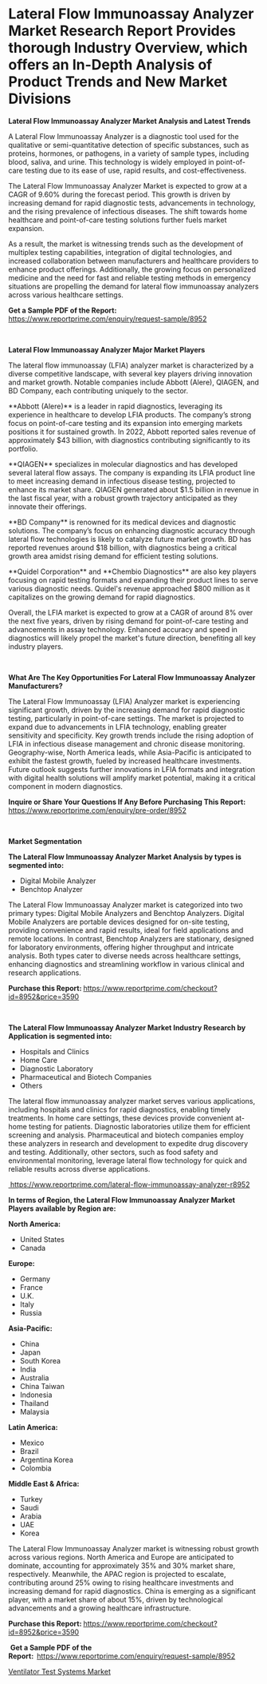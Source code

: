 <p><h1>Lateral Flow Immunoassay Analyzer Market Research Report Provides thorough Industry Overview, which offers an In-Depth Analysis of Product Trends and New Market Divisions</h1></p><p><strong>Lateral Flow Immunoassay Analyzer Market Analysis and Latest Trends</strong></p>
<p><p>A Lateral Flow Immunoassay Analyzer is a diagnostic tool used for the qualitative or semi-quantitative detection of specific substances, such as proteins, hormones, or pathogens, in a variety of sample types, including blood, saliva, and urine. This technology is widely employed in point-of-care testing due to its ease of use, rapid results, and cost-effectiveness. </p><p>The Lateral Flow Immunoassay Analyzer Market is expected to grow at a CAGR of 9.60% during the forecast period. This growth is driven by increasing demand for rapid diagnostic tests, advancements in technology, and the rising prevalence of infectious diseases. The shift towards home healthcare and point-of-care testing solutions further fuels market expansion. </p><p>As a result, the market is witnessing trends such as the development of multiplex testing capabilities, integration of digital technologies, and increased collaboration between manufacturers and healthcare providers to enhance product offerings. Additionally, the growing focus on personalized medicine and the need for fast and reliable testing methods in emergency situations are propelling the demand for lateral flow immunoassay analyzers across various healthcare settings.</p></p>
<p><strong>Get a Sample PDF of the Report:&nbsp;</strong> <a href="https://www.reportprime.com/enquiry/request-sample/8952?utm_campaign=3268&utm_medium=2&utm_source=Github&utm_content=ia&utm_term=20032025&utm_id=lateral-flow-immunoassay-analyzer">https://www.reportprime.com/enquiry/request-sample/8952</a></p>
<p>&nbsp;</p>
<p><strong>Lateral Flow Immunoassay Analyzer Major Market Players</strong></p>
<p><p>The lateral flow immunoassay (LFIA) analyzer market is characterized by a diverse competitive landscape, with several key players driving innovation and market growth. Notable companies include Abbott (Alere), QIAGEN, and BD Company, each contributing uniquely to the sector.</p><p>**Abbott (Alere)** is a leader in rapid diagnostics, leveraging its experience in healthcare to develop LFIA products. The company’s strong focus on point-of-care testing and its expansion into emerging markets positions it for sustained growth. In 2022, Abbott reported sales revenue of approximately $43 billion, with diagnostics contributing significantly to its portfolio.</p><p>**QIAGEN** specializes in molecular diagnostics and has developed several lateral flow assays. The company is expanding its LFIA product line to meet increasing demand in infectious disease testing, projected to enhance its market share. QIAGEN generated about $1.5 billion in revenue in the last fiscal year, with a robust growth trajectory anticipated as they innovate their offerings.</p><p>**BD Company** is renowned for its medical devices and diagnostic solutions. The company’s focus on enhancing diagnostic accuracy through lateral flow technologies is likely to catalyze future market growth. BD has reported revenues around $18 billion, with diagnostics being a critical growth area amidst rising demand for efficient testing solutions.</p><p>**Quidel Corporation** and **Chembio Diagnostics** are also key players focusing on rapid testing formats and expanding their product lines to serve various diagnostic needs. Quidel's revenue approached $800 million as it capitalizes on the growing demand for rapid diagnostics. </p><p>Overall, the LFIA market is expected to grow at a CAGR of around 8% over the next five years, driven by rising demand for point-of-care testing and advancements in assay technology. Enhanced accuracy and speed in diagnostics will likely propel the market's future direction, benefiting all key industry players.</p></p>
<p>&nbsp;</p>
<p><strong>What Are The Key Opportunities For Lateral Flow Immunoassay Analyzer Manufacturers?</strong></p>
<p><p>The Lateral Flow Immunoassay (LFIA) Analyzer market is experiencing significant growth, driven by the increasing demand for rapid diagnostic testing, particularly in point-of-care settings. The market is projected to expand due to advancements in LFIA technology, enabling greater sensitivity and specificity. Key growth trends include the rising adoption of LFIA in infectious disease management and chronic disease monitoring. Geography-wise, North America leads, while Asia-Pacific is anticipated to exhibit the fastest growth, fueled by increased healthcare investments. Future outlook suggests further innovations in LFIA formats and integration with digital health solutions will amplify market potential, making it a critical component in modern diagnostics.</p></p>
<p><strong>Inquire or Share Your Questions If Any Before Purchasing This Report:</strong> <a href="https://www.reportprime.com/enquiry/pre-order/8952?utm_campaign=3268&utm_medium=2&utm_source=Github&utm_content=ia&utm_term=20032025&utm_id=lateral-flow-immunoassay-analyzer">https://www.reportprime.com/enquiry/pre-order/8952</a></p>
<p>&nbsp;</p>
<p><strong>Market Segmentation</strong></p>
<p><strong>The Lateral Flow Immunoassay Analyzer Market Analysis by types is segmented into:</strong></p>
<p><ul><li>Digital Mobile Analyzer</li><li>Benchtop Analyzer</li></ul></p>
<p><p>The Lateral Flow Immunoassay Analyzer market is categorized into two primary types: Digital Mobile Analyzers and Benchtop Analyzers. Digital Mobile Analyzers are portable devices designed for on-site testing, providing convenience and rapid results, ideal for field applications and remote locations. In contrast, Benchtop Analyzers are stationary, designed for laboratory environments, offering higher throughput and intricate analysis. Both types cater to diverse needs across healthcare settings, enhancing diagnostics and streamlining workflow in various clinical and research applications.</p></p>
<p><strong>Purchase this Report:&nbsp;</strong><a href="https://www.reportprime.com/checkout?id=8952&price=3590&utm_campaign=3268&utm_medium=2&utm_source=Github&utm_content=ia&utm_term=20032025&utm_id=lateral-flow-immunoassay-analyzer">https://www.reportprime.com/checkout?id=8952&price=3590</a></p>
<p>&nbsp;</p>
<p><strong>The Lateral Flow Immunoassay Analyzer Market Industry Research by Application is segmented into:</strong></p>
<p><ul><li>Hospitals and Clinics</li><li>Home Care</li><li>Diagnostic Laboratory</li><li>Pharmaceutical and Biotech Companies</li><li>Others</li></ul></p>
<p><p>The lateral flow immunoassay analyzer market serves various applications, including hospitals and clinics for rapid diagnostics, enabling timely treatments. In home care settings, these devices provide convenient at-home testing for patients. Diagnostic laboratories utilize them for efficient screening and analysis. Pharmaceutical and biotech companies employ these analyzers in research and development to expedite drug discovery and testing. Additionally, other sectors, such as food safety and environmental monitoring, leverage lateral flow technology for quick and reliable results across diverse applications.</p></p>
<p><a href="https://www.reportprime.com/lateral-flow-immunoassay-analyzer-r8952?utm_campaign=3268&utm_medium=2&utm_source=Github&utm_content=ia&utm_term=20032025&utm_id=lateral-flow-immunoassay-analyzer">&nbsp;https://www.reportprime.com/lateral-flow-immunoassay-analyzer-r8952</a></p>
<p><strong>In terms of Region, the Lateral Flow Immunoassay Analyzer Market Players available by Region are:</strong></p>
<p>
    <p> <strong> North America: </strong>
        <ul>
            <li>United States</li>
            <li>Canada</li>
        </ul>
        </p> 
    <p> <strong> Europe: </strong>
        <ul>
            <li>Germany</li>
            <li>France</li>
            <li>U.K.</li>
            <li>Italy</li>
            <li>Russia</li>
        </ul>
        </p> 
    <p> <strong> Asia-Pacific: </strong>
        <ul>
            <li>China</li>
            <li>Japan</li>
            <li>South Korea</li>
            <li>India</li>
            <li>Australia</li>
            <li>China Taiwan</li>
            <li>Indonesia</li>
            <li>Thailand</li>
            <li>Malaysia</li>
        </ul>
        </p> 
    <p> <strong> Latin America: </strong>
        <ul>
            <li>Mexico</li>
            <li>Brazil</li>
            <li>Argentina Korea</li>
            <li>Colombia</li>
        </ul>
        </p> 
    <p> <strong> Middle East & Africa: </strong>
        <ul>
            <li>Turkey</li>
            <li>Saudi</li>
            <li>Arabia</li>
            <li>UAE</li>
            <li>Korea</li>
        </ul>
    </p>
    </p>
<p><p>The Lateral Flow Immunoassay Analyzer market is witnessing robust growth across various regions. North America and Europe are anticipated to dominate, accounting for approximately 35% and 30% market share, respectively. Meanwhile, the APAC region is projected to escalate, contributing around 25% owing to rising healthcare investments and increasing demand for rapid diagnostics. China is emerging as a significant player, with a market share of about 15%, driven by technological advancements and a growing healthcare infrastructure.</p></p>
<p><strong>Purchase this Report: </strong><a href="https://www.reportprime.com/checkout?id=8952&price=3590&utm_campaign=3268&utm_medium=2&utm_source=Github&utm_content=ia&utm_term=20032025&utm_id=lateral-flow-immunoassay-analyzer">https://www.reportprime.com/checkout?id=8952&price=3590</a></p>
<p>&nbsp;<strong>Get a Sample PDF of the Report:&nbsp;&nbsp;</strong><a href="https://www.reportprime.com/enquiry/request-sample/8952?utm_campaign=3268&utm_medium=2&utm_source=Github&utm_content=ia&utm_term=20032025&utm_id=lateral-flow-immunoassay-analyzer">https://www.reportprime.com/enquiry/request-sample/8952</a></p>
<p><strong></strong></p>
<p><p><a href="https://github.com/ijffseandy/Market-Research-Report-List-1/blob/main/ventilator-test-systems-market.md?utm_campaign=3268&utm_medium=2&utm_source=Github&utm_content=ia&utm_term=20032025&utm_id=lateral-flow-immunoassay-analyzer">Ventilator Test Systems Market</a></p></p>